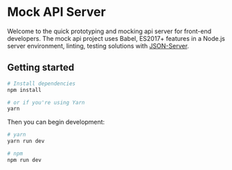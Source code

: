 # Mock API Server

Welcome to the quick prototyping and mocking api server for front-end developers.  The mock api project uses Babel, ES2017+ features in a Node.js server environment, linting, testing solutions with [JSON-Server](https://github.com/typicode/json-server).

## Getting started

```sh
# Install dependencies
npm install

# or if you're using Yarn
yarn
```
Then you can begin development:

```sh
# yarn
yarn run dev

# npm
npm run dev
```